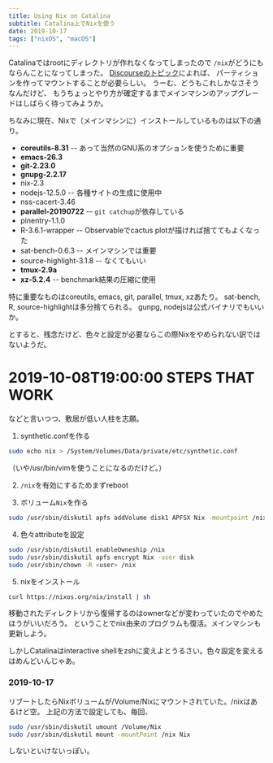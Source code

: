 ```yaml
---
title: Using Nix on Catalina
subtitle: Catalina上でNixを使う
date: 2019-10-17
tags: ["nixOS", "macOS"]
---
```


Catalinaではrootにディレクトリが作れなくなってしまったので
`/nix`がどうにもならんことになってしまった。
[Discourseのトピック](https://discourse.nixos.org/t/current-status-of-nix-on-macos-catalina/4286/2)によれば、
パーティションを作ってマウントすることが必要らしい。
うーむ、どうもこれしかなさそうなんだけど、
もうちょっとやり方が確定するまでメインマシンのアップグレードはしばらく待ってみようか。

ちなみに現在、Nixで（メインマシンに）インストールしているものは以下の通り。

- **coreutils-8.31** -- あって当然のGNU系のオプションを使うために重要
- **emacs-26.3**
- **git-2.23.0**
- **gnupg-2.2.17**
- nix-2.3
- nodejs-12.5.0 -- 各種サイトの生成に使用中
- nss-cacert-3.46
- **parallel-20190722** -- `git catchup`が依存している
- pinentry-1.1.0
- R-3.6.1-wrapper -- Observableでcactus plotが描ければ捨ててもよくなった
- sat-bench-0.6.3 -- メインマシンでは重要
- source-highlight-3.1.8 -- なくてもいい
- **tmux-2.9a**
- **xz-5.2.4** -- benchmark結果の圧縮に使用

特に重要なものはcoreutils, emacs, git, parallel, tmux, xzあたり。
sat-bench, R, source-highlightは多分捨てられる。
gunpg, nodejsは公式バイナリでもいいか。

とすると、残念だけど、色々と設定が必要ならこの際Nixをやめられない訳ではないようだ。

# 2019-10-08T19:00:00 STEPS THAT WORK

などと言いつつ、敷居が低い人柱を志願。

1. synthetic.confを作る

```sh
sudo echo nix > /System/Volumes/Data/private/etc/synthetic.conf
```

（いや/usr/bin/vimを使うことになるのだけど。）

2. `/nix`を有効にするためまずreboot

3. ボリューム`Nix`を作る

```sh
sudo /usr/sbin/diskutil apfs addVolume disk1 APFSX Nix -mountpoint /nix
```

4. 色々attributeを設定

```sh
sudo /usr/sbin/diskutil enableOwneship /nix
sudo /usr/sbin/diskutil apfs encrypt Nix -user disk
sudo /usr/sbin/chown -R <user> /nix
```

5. nixをインストール

```sh
curl https://nixos.org/nix/install | sh
```

移動されたディレクトリから復帰するのはownerなどが変わっていたのでやめたほうがいいだろう。
ということでnix由来のプログラムも復活。メインマシンも更新しよう。

しかしCatalinaはinteractive shellをzshに変えよとうるさい。色々設定を変えるはめんどいんじゃあ。


### 2019-10-17

リブートしたらNixボリュームが/Volume/Nixにマウントされていた。/nixはあるけど空。
上記の方法で設定しても、毎回、

```sh
sudo /usr/sbin/diskutil umount /Volume/Nix
sudo /usr/sbin/diskutil mount -mountPoint /nix Nix
```

しないといけないっぽい。
